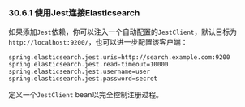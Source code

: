 ### 30.6.1 使用Jest连接Elasticsearch
如果添加`Jest`依赖，你可以注入一个自动配置的`JestClient`，默认目标为`http://localhost:9200/`，也可以进一步配置该客户端：
```properties
spring.elasticsearch.jest.uris=http://search.example.com:9200
spring.elasticsearch.jest.read-timeout=10000
spring.elasticsearch.jest.username=user
spring.elasticsearch.jest.password=secret
```
定义一个`JestClient` bean以完全控制注册过程。
